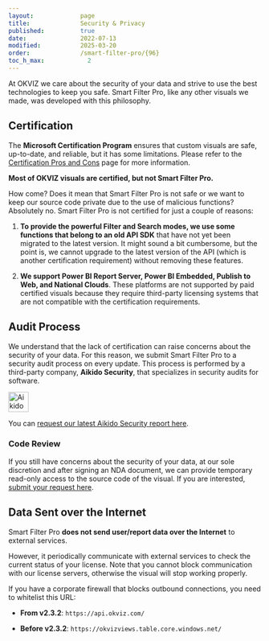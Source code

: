 ```yaml
---
layout:             page
title:              Security & Privacy
published:          true
date:               2022-07-13
modified:           2025-03-20
order:              /smart-filter-pro/{96}
toc_h_max:            2
---
```


At OKVIZ we care about the security of your data and strive to use the best technologies to keep you safe. Smart Filter Pro, like any other visuals we made, was developed with this philosophy.

## Certification

The **Microsoft Certification Program** ensures that custom visuals are safe, up-to-date, and reliable, but it has some limitations. Please refer to the [Certification Pros and Cons](../certification.md#pros-and-cons) page for more information.

**Most of OKVIZ visuals are certified, but not Smart Filter Pro.**

How come? Does it mean that Smart Filter Pro is not safe or we want to keep our source code private due to the use of malicious functions? Absolutely no. Smart Filter Pro is not certified for just a couple of reasons:

1. **To provide the powerful Filter and Search modes, we use some functions that belong to an old API SDK** that have not yet been migrated to the latest version. It might sound a bit cumbersome, but the point is, we cannot upgrade to the latest version of the API (which is another certification requirement) without removing these features.

2. **We support Power BI Report Server, Power BI Embedded, Publish to Web, and National Clouds**. These platforms are not supported by paid certified visuals because they require third-party licensing systems that are not compatible with the certification requirements.

## Audit Process

We understand that the lack of certification can raise concerns about the security of your data. For this reason, we submit Smart Filter Pro to a security audit process on every update. This process is performed by a third-party company, **Aikido Security**, that specializes in security audits for software.

<a href="https://app.aikido.dev/audit-report/external/0p1vf4b2uv0xwQIZw0YOJ24l/request" target="_blank">
    <img src="https://app.aikido.dev/assets/badges/label-only-light-theme.svg" alt="Aikido Security Audit Report" height="40" class="naked nozoom" />    
</a>

You can [request our latest Aikido Security report here](https://app.aikido.dev/audit-report/external/0p1vf4b2uv0xwQIZw0YOJ24l/request).


### Code Review

If you still have concerns about the security of your data, at our sole discretion and after signing an NDA document, we can provide temporary read-only access to the source code of the visual. If you are interested, [submit your request here](mailto:backoffice@okviz.com?subject=Smart%20Filter%20Pro%20Code%20Review).


## Data Sent over the Internet

Smart Filter Pro **does not send user/report data over the Internet** to external services.

However, it periodically communicate with external services to check the current status of your license. Note that you cannot block communication with our license servers, otherwise the visual will stop working properly.

If you have a corporate firewall that blocks outbound connections, you need to whitelist this URL:

- **From v2.3.2**: `https://api.okviz.com/`

- **Before v2.3.2**: `https://okvizviews.table.core.windows.net/`
